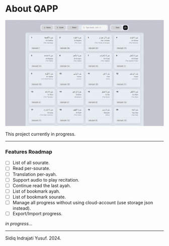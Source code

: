# About QAPP

![alt text](image.png)

This project currently in progress.

---

### Features Roadmap

- [ ] List of all sourate.
- [ ] Read per-sourate.
- [ ] Translation per-ayah.
- [ ] Support audio to play recitation.
- [ ] Continue read the last ayah.
- [ ] List of bookmark ayah.
- [ ] List of bookmark sourate.
- [ ] Manage all progress without using cloud-account (use storage json instead).
- [ ] Export/Import progress.

_in progress..._

---

Sidiq Indrajati Yusuf. 2024.
